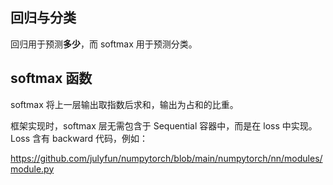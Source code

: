 ## 回归与分类

回归用于预测**多少**，而 softmax 用于预测分类。

## softmax 函数

softmax 将上一层输出取指数后求和，输出为占和的比重。

框架实现时，softmax 层无需包含于 Sequential 容器中，而是在 loss 中实现。Loss 含有 backward 代码，例如：

https://github.com/julyfun/numpytorch/blob/main/numpytorch/nn/modules/module.py
